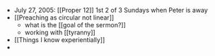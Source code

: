 - July 27, 2005: [[Proper 12]] 1st 2 of 3 Sundays when Peter is away
- [[Preaching as circular not linear]]
	- what is the [[goal of the sermon?]]
	- working with [[tyranny]] 
- [[Things I know experientially]]
- 